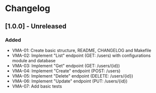 # Changelog

## [1.0.0] - Unreleased

### Added
- VMA-01: Create basic structure, README, CHANGELOG and Makefile
- VMA-02: Implement "List" endpoint (GET: /users) with configurations module and database
- VMA-03: Implement "Get" endpoint (GET: /users/{id})
- VMA-04: Implement "Create" endpoint (POST: /users)
- VMA-05: Implement "Delete" endpoint (DELETE: /users/{id})
- VMA-06: Implement "Update" endpoint (PUT: /users/{id})
- VMA-07:  Add basic tests
